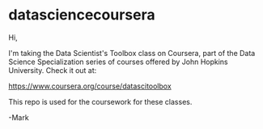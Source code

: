 datasciencecoursera
===================

Hi,

I'm taking the Data Scientist's Toolbox class on Coursera, part
of the Data Science Specialization series of courses offered
by John Hopkins University. Check it out at:

https://www.coursera.org/course/datascitoolbox

This repo is used for the coursework for these classes.

-Mark
